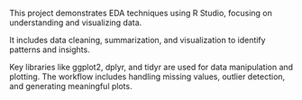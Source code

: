 This project demonstrates EDA techniques using R Studio, focusing on understanding and visualizing data. 

It includes data cleaning, summarization, and visualization to identify patterns and insights.

Key libraries like ggplot2, dplyr, and tidyr are used for data manipulation and plotting. The workflow includes handling missing values, outlier detection, and generating meaningful plots. 
